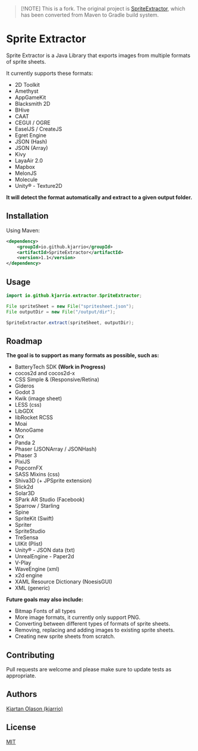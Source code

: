 > [!NOTE] This is a fork.
> The original project is [SpriteExtractor](https://github.com/kjarrio/SpriteExtractor), which has been converted from Maven to Gradle build system.

# Sprite Extractor

Sprite Extractor is a Java Library that exports images from multiple formats of sprite sheets.

It currently supports these formats:

- 2D Toolkit
- Amethyst
- AppGameKit
- Blacksmith 2D
- BHive
- CAAT
- CEGUI / OGRE
- EaselJS / CreateJS
- Egret Engine
- JSON (Hash)
- JSON (Array)
- Kivy
- LayaAir 2.0
- Mapbox
- MelonJS
- Molecule
- Unity® - Texture2D

**It will detect the format automatically and extract to a given output folder.**

## Installation

Using Maven:

```xml
<dependency>
    <groupId>io.github.kjarrio</groupId>
    <artifactId>SpriteExtractor</artifactId>
    <version>1.1</version>
</dependency>
```

## Usage

```java
import io.github.kjarrio.extractor.SpriteExtractor;

File spriteSheet = new File("spritesheet.json");
File outputDir = new File("/output/dir");

SpriteExtractor.extract(spriteSheet, outputDir);
```

## Roadmap

**The goal is to support as many formats as possible, such as:**

- BatteryTech SDK **(Work in Progress)**
- cocos2d and cocos2d-x
- CSS Simple & (Responsive/Retina)
- Gideros
- Godot 3
- Kwik (image sheet)
- LESS (css)
- LibGDX
- libRocket RCSS
- Moai
- MonoGame
- Orx
- Panda 2
- Phaser (JSONArray / JSONHash)
- Phaser 3
- PixiJS
- PopcornFX
- SASS Mixins (css)
- Shiva3D (+ JPSprite extension)
- Slick2d
- Solar3D
- SPark AR Studio (Facebook)
- Sparrow / Starling
- Spine
- SpriteKit (Swift)
- Spriter
- SpriteStudio
- TreSensa
- UIKit (Plist)
- Unity® - JSON data (txt)
- UnrealEngine - Paper2d
- V-Play
- WaveEngine (xml)
- x2d engine
- XAML Resource Dictionary (NoesisGUI)
- XML (generic)

**Future goals may also include:**

- Bitmap Fonts of all types
- More image formats, it currently only support PNG.
- Converting between different types of formats of sprite sheets.
- Removing, replacing and adding images to existing sprite sheets.
- Creating new sprite sheets from scratch.

## Contributing

Pull requests are welcome and please make sure to update tests as appropriate.

## Authors

[Kjartan Olason (kjarrio)](https://github.com/kjarrio)

## License

[MIT](https://choosealicense.com/licenses/mit/)
